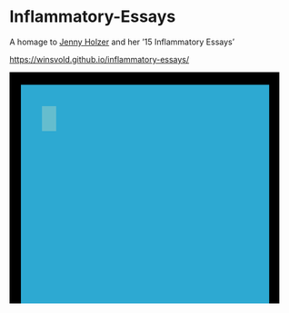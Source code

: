 Inflammatory-Essays
===================
A homage to [Jenny Holzer](https://en.wikipedia.org/wiki/Jenny_Holzer) and her ’15 Inflammatory Essays’

https://winsvold.github.io/inflammatory-essays/

![InflammatoryEssays](https://github.com/winsvold/inflammatory-essays/blob/master/wiki/InflammatoryEssays.gif)
